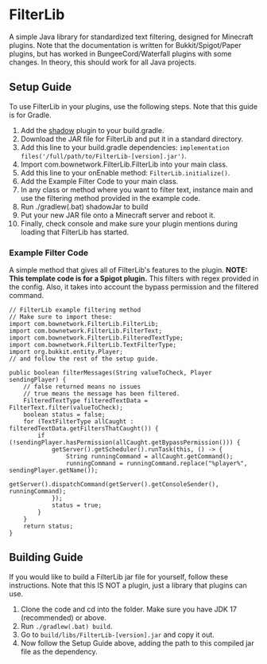 # FilterLib
 A simple Java library for standardized text filtering, designed for Minecraft plugins.
 Note that the documentation is written for Bukkit/Spigot/Paper plugins, but has worked in BungeeCord/Waterfall plugins with some changes.
 In theory, this should work for all Java projects.

## Setup Guide
To use FilterLib in your plugins, use the following steps. Note that this guide is for Gradle.
1. Add the [shadow](https://github.com/johnrengelman/shadow) plugin to your build.gradle.
2. Download the JAR file for FilterLib and put it in a standard directory.
3. Add this line to your build.gradle dependencies: ```implementation files('/full/path/to/FilterLib-[version].jar')```.
4. Import com.bownetwork.FilterLib.FilterLib into your main class.
5. Add this line to your onEnable method: ```FilterLib.initialize()```.
6. Add the Example Filter Code to your main class.
7. In any class or method where you want to filter text, instance main and use the filtering method provided in the example code. 
8. Run ./gradlew(.bat) shadowJar to build
9. Put your new JAR file onto a Minecraft server and reboot it.
10. Finally, check console and make sure your plugin mentions during loading that FilterLib has started.

### Example Filter Code
A simple method that gives all of FilterLib's features to the plugin.
**NOTE: This template code is for a Spigot plugin.**
This filters with regex provided in the config.
Also, it takes into account the bypass permission and the filtered command.
```
// FilterLib example filtering method
// Make sure to import these:
import com.bownetwork.FilterLib.FilterLib;
import com.bownetwork.FilterLib.FilterText;
import com.bownetwork.FilterLib.FilteredTextType;
import com.bownetwork.FilterLib.TextFilterType;
import org.bukkit.entity.Player;
// and follow the rest of the setup guide.

public boolean filterMessages(String valueToCheck, Player sendingPlayer) {
    // false returned means no issues
    // true means the message has been filtered.
    FilteredTextType filteredTextData = FilterText.filter(valueToCheck);
    boolean status = false;
    for (TextFilterType allCaught : filteredTextData.getFiltersThatCaught()) {
        if (!sendingPlayer.hasPermission(allCaught.getBypassPermission())) {
            getServer().getScheduler().runTask(this, () -> {
                String runningCommand = allCaught.getCommand();
                runningCommand = runningCommand.replace("%player%", sendingPlayer.getName());
                getServer().dispatchCommand(getServer().getConsoleSender(), runningCommand);
            });
            status = true;
        }
    }
    return status;
}
```

## Building Guide
If you would like to build a FilterLib jar file for yourself, follow these instructions.
Note that this IS NOT a plugin, just a library that plugins can use.
1. Clone the code and cd into the folder. Make sure you have JDK 17 (recommended) or above.
2. Run ```./gradlew(.bat) build```.
3. Go to ```build/libs/FilterLib-[version].jar``` and copy it out.
4. Now follow the Setup Guide above, adding the path to this compiled jar file as the dependency.

